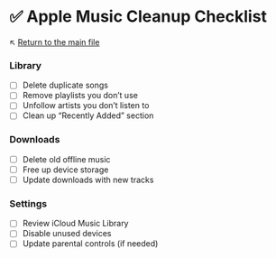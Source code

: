 # ✅ Apple Music Cleanup Checklist

↖️ [Return to the main file](../README.md)

### Library
- [ ] Delete duplicate songs
- [ ] Remove playlists you don’t use
- [ ] Unfollow artists you don’t listen to
- [ ] Clean up “Recently Added” section

### Downloads
- [ ] Delete old offline music
- [ ] Free up device storage
- [ ] Update downloads with new tracks

### Settings
- [ ] Review iCloud Music Library
- [ ] Disable unused devices
- [ ] Update parental controls (if needed)
